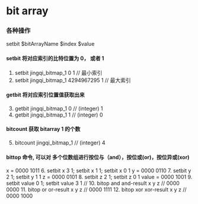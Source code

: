 # bit array

### 各种操作
setbit $bitArrayName $index $value
#### setbit 将对应索引的比特位置为 0， 或者 1
1. setbit jingqi_bitmap_1 0 1              // 最小索引
2. setbit jingqi_bitmap_1 4294967295 1     // 最大索引
#### getbit 将对应索引位置值获取出来
3. getbit jingqi_bitmap_1 0                // (integer) 1
4. getbit jingqi_bitmap_1 1                // (integer) 0
#### bitcount 获取 bitarray 1 的个数
5. bitcount jingqi_bitmap_1                // (integer) 4
#### bittop 命令, 可以对 多个位数组进行按位与（and），按位或(or)，按位异或(xor)
x = 0000 1011
6. setbit x 3 1; setbit x 1 1; setbit x 0 1
y = 0000 0110
7. setbit y 2 1; setbit y 1 1
z = 0000 0101
8. setbit z 2 1; setbit z 0 1
value = 0000 1001
9. setbit value 0 1; setbit value 3 1  //
10. bitop and and-result x y z // 0000 0000
11. bitop or or-result x y z // 0000 1111
12. bitop xor xor-result x y z // 0000 1000
